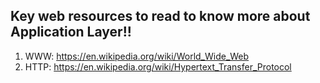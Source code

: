 ## Key web resources to read to know more about Application Layer!!


1. WWW: https://en.wikipedia.org/wiki/World_Wide_Web
2. HTTP: https://en.wikipedia.org/wiki/Hypertext_Transfer_Protocol